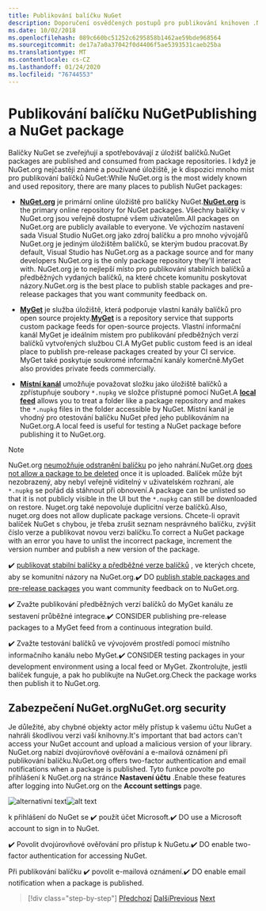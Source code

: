 ```yaml
---
title: Publikování balíčku NuGet
description: Doporučení osvědčených postupů pro publikování knihoven .NET do NuGet.
ms.date: 10/02/2018
ms.openlocfilehash: 089c660bc51252c6295858b1462ae59bde968564
ms.sourcegitcommit: de17a7a0a37042f0d4406f5ae5393531caeb25ba
ms.translationtype: MT
ms.contentlocale: cs-CZ
ms.lasthandoff: 01/24/2020
ms.locfileid: "76744553"
---
```

# <a name="publishing-a-nuget-package"></a><span data-ttu-id="59245-103">Publikování balíčku NuGet</span><span class="sxs-lookup"><span data-stu-id="59245-103">Publishing a NuGet package</span></span>

<span data-ttu-id="59245-104">Balíčky NuGet se zveřejňují a spotřebovávají z úložišť balíčků.</span><span class="sxs-lookup"><span data-stu-id="59245-104">NuGet packages are published and consumed from package repositories.</span></span> <span data-ttu-id="59245-105">I když je NuGet.org nejčastěji známé a používané úložiště, je k dispozici mnoho míst pro publikování balíčků NuGet:</span><span class="sxs-lookup"><span data-stu-id="59245-105">While NuGet.org is the most widely known and used repository, there are many places to publish NuGet packages:</span></span>

* <span data-ttu-id="59245-106">**[NuGet.org](https://www.nuget.org/)** je primární online úložiště pro balíčky NuGet.</span><span class="sxs-lookup"><span data-stu-id="59245-106">**[NuGet.org](https://www.nuget.org/)** is the primary online repository for NuGet packages.</span></span> <span data-ttu-id="59245-107">Všechny balíčky v NuGet.org jsou veřejně dostupné všem uživatelům.</span><span class="sxs-lookup"><span data-stu-id="59245-107">All packages on NuGet.org are publicly available to everyone.</span></span> <span data-ttu-id="59245-108">Ve výchozím nastavení sada Visual Studio NuGet.org jako zdroj balíčku a pro mnoho vývojářů NuGet.org je jediným úložištěm balíčků, se kterým budou pracovat.</span><span class="sxs-lookup"><span data-stu-id="59245-108">By default, Visual Studio has NuGet.org as a package source and for many developers NuGet.org is the only package repository they'll interact with.</span></span> <span data-ttu-id="59245-109">NuGet.org je to nejlepší místo pro publikování stabilních balíčků a předběžných vydaných balíčků, na které chcete komunitu poskytovat názory.</span><span class="sxs-lookup"><span data-stu-id="59245-109">NuGet.org is the best place to publish stable packages and pre-release packages that you want community feedback on.</span></span>

* <span data-ttu-id="59245-110">**[MyGet](https://myget.org/)** je služba úložiště, která podporuje vlastní kanály balíčků pro open source projekty.</span><span class="sxs-lookup"><span data-stu-id="59245-110">**[MyGet](https://myget.org/)** is a repository service that supports custom package feeds for open-source projects.</span></span> <span data-ttu-id="59245-111">Vlastní informační kanál MyGet je ideálním místem pro publikování předběžných verzí balíčků vytvořených službou CI.</span><span class="sxs-lookup"><span data-stu-id="59245-111">A MyGet public custom feed is an ideal place to publish pre-release packages created by your CI service.</span></span> <span data-ttu-id="59245-112">MyGet také poskytuje soukromé informační kanály komerčně.</span><span class="sxs-lookup"><span data-stu-id="59245-112">MyGet also provides private feeds commercially.</span></span>

* <span data-ttu-id="59245-113">**[Místní kanál](/nuget/hosting-packages/local-feeds)** umožňuje považovat složku jako úložiště balíčků a zpřístupňuje soubory `*.nupkg` ve složce přístupné pomocí NuGet.</span><span class="sxs-lookup"><span data-stu-id="59245-113">A **[local feed](/nuget/hosting-packages/local-feeds)** allows you to treat a folder like a package repository and makes the `*.nupkg` files in the folder accessible by NuGet.</span></span> <span data-ttu-id="59245-114">Místní kanál je vhodný pro otestování balíčku NuGet před jeho publikováním na NuGet.org.</span><span class="sxs-lookup"><span data-stu-id="59245-114">A local feed is useful for testing a NuGet package before publishing it to NuGet.org.</span></span>

> [!NOTE]
> <span data-ttu-id="59245-115">NuGet.org [neumožňuje odstranění balíčku](/nuget/policies/deleting-packages) po jeho nahrání.</span><span class="sxs-lookup"><span data-stu-id="59245-115">NuGet.org [does not allow a package to be deleted](/nuget/policies/deleting-packages) once it is uploaded.</span></span> <span data-ttu-id="59245-116">Balíček může být nezobrazený, aby nebyl veřejně viditelný v uživatelském rozhraní, ale `*.nupkg` se pořád dá stáhnout při obnovení.</span><span class="sxs-lookup"><span data-stu-id="59245-116">A package can be unlisted so that it is not publicly visible in the UI but the `*.nupkg` can still be downloaded on restore.</span></span> <span data-ttu-id="59245-117">Nuget.org také nepovoluje duplicitní verze balíčků.</span><span class="sxs-lookup"><span data-stu-id="59245-117">Also, nuget.org does not allow duplicate package versions.</span></span> <span data-ttu-id="59245-118">Chcete-li opravit balíček NuGet s chybou, je třeba zrušit seznam nesprávného balíčku, zvýšit číslo verze a publikovat novou verzi balíčku.</span><span class="sxs-lookup"><span data-stu-id="59245-118">To correct a NuGet package with an error you have to unlist the incorrect package, increment the version number and publish a new version of the package.</span></span>

<span data-ttu-id="59245-119">✔️ [publikovat stabilní balíčky a předběžné verze balíčků](/nuget/create-packages/publish-a-package) , ve kterých chcete, aby se komunitní názory na NuGet.org.</span><span class="sxs-lookup"><span data-stu-id="59245-119">✔️ DO [publish stable packages and pre-release packages](/nuget/create-packages/publish-a-package) you want community feedback on to NuGet.org.</span></span>

<span data-ttu-id="59245-120">✔️ Zvažte publikování předběžných verzí balíčků do MyGet kanálu ze sestavení průběžné integrace.</span><span class="sxs-lookup"><span data-stu-id="59245-120">✔️ CONSIDER publishing pre-release packages to a MyGet feed from a continuous integration build.</span></span>

<span data-ttu-id="59245-121">✔️ Zvažte testování balíčků ve vývojovém prostředí pomocí místního informačního kanálu nebo MyGet.</span><span class="sxs-lookup"><span data-stu-id="59245-121">✔️ CONSIDER testing packages in your development environment using a local feed or MyGet.</span></span> <span data-ttu-id="59245-122">Zkontrolujte, jestli balíček funguje, a pak ho publikujte na NuGet.org.</span><span class="sxs-lookup"><span data-stu-id="59245-122">Check the package works then publish it to NuGet.org.</span></span>

## <a name="nugetorg-security"></a><span data-ttu-id="59245-123">Zabezpečení NuGet.org</span><span class="sxs-lookup"><span data-stu-id="59245-123">NuGet.org security</span></span>

<span data-ttu-id="59245-124">Je důležité, aby chybné objekty actor měly přístup k vašemu účtu NuGet a nahráli škodlivou verzi vaší knihovny.</span><span class="sxs-lookup"><span data-stu-id="59245-124">It's important that bad actors can't access your NuGet account and upload a malicious version of your library.</span></span> <span data-ttu-id="59245-125">NuGet.org nabízí dvojúrovňové ověřování a e-mailová oznámení při publikování balíčku.</span><span class="sxs-lookup"><span data-stu-id="59245-125">NuGet.org offers two-factor authentication and email notifications when a package is published.</span></span> <span data-ttu-id="59245-126">Tyto funkce povolte po přihlášení k NuGet.org na stránce **Nastavení účtu** .</span><span class="sxs-lookup"><span data-stu-id="59245-126">Enable these features after logging into NuGet.org on the **Account settings** page.</span></span>

<span data-ttu-id="59245-127">![alternativní text](./media/publish-nuget-package/nuget-2fa.png "Zabezpečení účtu NuGet")</span><span class="sxs-lookup"><span data-stu-id="59245-127">![alt text](./media/publish-nuget-package/nuget-2fa.png "NuGet Account Security")</span></span>

<span data-ttu-id="59245-128">k přihlášení do NuGet se ✔️ použít účet Microsoft.</span><span class="sxs-lookup"><span data-stu-id="59245-128">✔️ DO use a Microsoft account to sign in to NuGet.</span></span>

<span data-ttu-id="59245-129">✔️ Povolit dvojúrovňové ověřování pro přístup k NuGetu.</span><span class="sxs-lookup"><span data-stu-id="59245-129">✔️ DO enable two-factor authentication for accessing NuGet.</span></span>

<span data-ttu-id="59245-130">Při publikování balíčku ✔️ povolit e-mailová oznámení.</span><span class="sxs-lookup"><span data-stu-id="59245-130">✔️ DO enable email notification when a package is published.</span></span>

>[!div class="step-by-step"]
><span data-ttu-id="59245-131">[Předchozí](sourcelink.md)
>[Další](versioning.md)</span><span class="sxs-lookup"><span data-stu-id="59245-131">[Previous](sourcelink.md)
[Next](versioning.md)</span></span>
